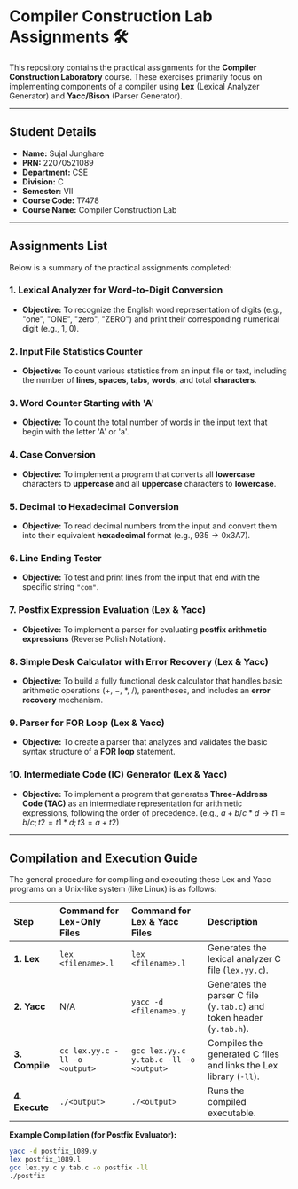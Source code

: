 # Compiler Construction Lab Assignments 🛠️

This repository contains the practical assignments for the **Compiler Construction Laboratory** course. These exercises primarily focus on implementing components of a compiler using **Lex** (Lexical Analyzer Generator) and **Yacc/Bison** (Parser Generator).

---

## Student Details

* **Name:** Sujal Junghare
* **PRN:** 22070521089
* **Department:** CSE
* **Division:** C
* **Semester:** VII
* **Course Code:** T7478
* **Course Name:** Compiler Construction Lab

---

## Assignments List

Below is a summary of the practical assignments completed:

### 1. Lexical Analyzer for Word-to-Digit Conversion
* **Objective:** To recognize the English word representation of digits (e.g., "one", "ONE", "zero", "ZERO") and print their corresponding numerical digit (e.g., 1, 0).

### 2. Input File Statistics Counter
* **Objective:** To count various statistics from an input file or text, including the number of **lines**, **spaces**, **tabs**, **words**, and total **characters**.

### 3. Word Counter Starting with 'A'
* **Objective:** To count the total number of words in the input text that begin with the letter 'A' or 'a'.

### 4. Case Conversion
* **Objective:** To implement a program that converts all **lowercase** characters to **uppercase** and all **uppercase** characters to **lowercase**.

### 5. Decimal to Hexadecimal Conversion
* **Objective:** To read decimal numbers from the input and convert them into their equivalent **hexadecimal** format (e.g., $935 \to 0\text{x}3\text{A}7$).

### 6. Line Ending Tester
* **Objective:** To test and print lines from the input that end with the specific string `"com"`.

### 7. Postfix Expression Evaluation (Lex & Yacc)
* **Objective:** To implement a parser for evaluating **postfix arithmetic expressions** (Reverse Polish Notation).

### 8. Simple Desk Calculator with Error Recovery (Lex & Yacc)
* **Objective:** To build a fully functional desk calculator that handles basic arithmetic operations ($+$, $-$, $*$, $/$), parentheses, and includes an **error recovery** mechanism.

### 9. Parser for FOR Loop (Lex & Yacc)
* **Objective:** To create a parser that analyzes and validates the basic syntax structure of a **FOR loop** statement.

### 10. Intermediate Code (IC) Generator (Lex & Yacc)
* **Objective:** To implement a program that generates **Three-Address Code (TAC)** as an intermediate representation for arithmetic expressions, following the order of precedence. (e.g., $a + b / c * d \to t1 = b / c; t2 = t1 * d; t3 = a + t2$)

---

## Compilation and Execution Guide

The general procedure for compiling and executing these Lex and Yacc programs on a Unix-like system (like Linux) is as follows:

| Step | Command for Lex-Only Files | Command for Lex & Yacc Files | Description |
| :--- | :--- | :--- | :--- |
| **1. Lex** | `lex <filename>.l` | `lex <filename>.l` | Generates the lexical analyzer C file (`lex.yy.c`). |
| **2. Yacc** | N/A | `yacc -d <filename>.y` | Generates the parser C file (`y.tab.c`) and token header (`y.tab.h`). |
| **3. Compile** | `cc lex.yy.c -ll -o <output>` | `gcc lex.yy.c y.tab.c -ll -o <output>` | Compiles the generated C files and links the Lex library (`-ll`). |
| **4. Execute** | `./<output>` | `./<output>` | Runs the compiled executable. |

**Example Compilation (for Postfix Evaluator):**
```bash
yacc -d postfix_1089.y
lex postfix_1089.l
gcc lex.yy.c y.tab.c -o postfix -ll
./postfix
